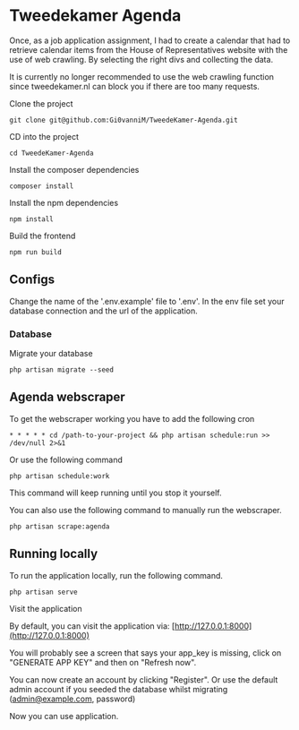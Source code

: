 # Tweedekamer Agenda


Once, as a job application assignment, I had to create a calendar that had to retrieve calendar items from the House of Representatives website with the use of web crawling. By selecting the right divs and collecting the data.

It is currently no longer recommended to use the web crawling function since tweedekamer.nl can block you if there are too many requests.

Clone the project
```
git clone git@github.com:Gi0vanniM/TweedeKamer-Agenda.git
```

CD into the project
```
cd TweedeKamer-Agenda
```

Install the composer dependencies
```
composer install
```

Install the npm dependencies
```
npm install
```

Build the frontend
```
npm run build
```

## Configs
Change the name of the '.env.example' file to '.env'.
In the env file set your database connection and the url of the application.

### Database
Migrate your database
```
php artisan migrate --seed
```

## Agenda webscraper
To get the webscraper working you have to add the following cron
```
* * * * * cd /path-to-your-project && php artisan schedule:run >> /dev/null 2>&1
```
Or use the following command
```
php artisan schedule:work
```
This command will keep running until you stop it yourself.

You can also use the following command to manually run the webscraper.
```
php artisan scrape:agenda
```

## Running locally
To run the application locally, run the following command.
```
php artisan serve
```

Visit the application

By default, you can visit the application via: [http://127.0.0.1:8000](http://127.0.0.1:8000)

You will probably see a screen that says your app_key is missing, click on "GENERATE APP KEY" and then on "Refresh now".

You can now create an account by clicking "Register".
Or use the default admin account if you seeded the database whilst migrating (admin@example.com, password)

Now you can use application.

